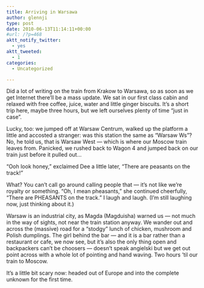 ```yaml
---
title: Arriving in Warsawa
author: glennji
type: post
date: 2010-06-13T11:14:11+00:00
#url: /?p=468
aktt_notify_twitter:
  - yes
aktt_tweeted:
  - 1
categories:
  - Uncategorized

---
```

<!-- p, li { white-space: pre-wrap; } -->

<!--StartFragment-->Did a lot of writing on the train from Krakow to Warsawa, so as soon as we get Internet there&#8217;ll be a mass update. We sat in our first class cabin and relaxed with free coffee, juice, water and little ginger biscuits. It&#8217;s a short trip here, maybe three hours, but we left ourselves plenty of time &#8220;just in case&#8221;.


  
Lucky, too: we jumped off at Warsaw Centrum, walked up the platform a little and accosted a stranger: was this station the same as &#8220;Warsaw Ws&#8221;? No, he told us, that is Warsaw West &#8212; which is where our Moscow train leaves from. Panicked, we rushed back to Wagon 4 and jumped back on our train just before it pulled out&#8230;
  
&#8220;Ooh look honey,&#8221; exclaimed Dee a little later, &#8220;There are peasants on the track!&#8221;
  
What? You can&#8217;t call go around calling people that &#8212; it&#8217;s not like we&#8217;re royalty or something. &#8220;Oh, I mean pheasants,&#8221; she continued cheerfully, &#8220;There are PHEASANTS on the track.&#8221; I laugh and laugh. (I&#8217;m still laughing now, just thinking about it.)
  
Warsaw is an industrial city, as Magda (Magduisha) warned us &#8212; not much in the way of sights, not near the train station anyway. We wander out and across the (massive) road for a &#8220;stodgy&#8221; lunch of chicken, mushroom and Polish dumplings. The girl behind the bar &#8212; and it is a bar rather than a restaurant or cafe, we now see, but it&#8217;s also the only thing open and backpackers can&#8217;t be choosers &#8212; doesn&#8217;t speak angielski but we get out point across with a whole lot of pointing and hand waving. Two hours &#8217;til our train to Moscow.
  
It&#8217;s a little bit scary now: headed out of Europe and into the complete unknown for the first time.<!--EndFragment-->
